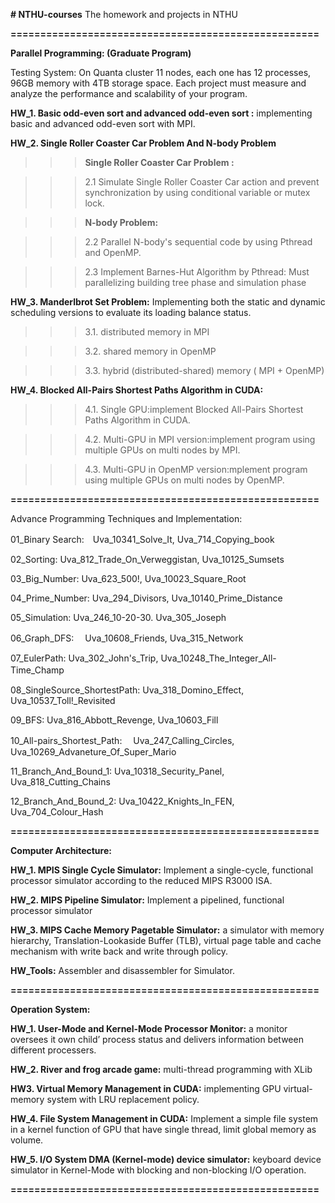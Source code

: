 <b># NTHU-courses</b>
The homework and projects in NTHU

<b>====================================================</b></p>
<b>Parallel Programming: (Graduate Program)</b>

Testing System: On Quanta cluster 11 nodes, each one has 12 processes, 96GB memory with 4TB storage space.
Each project must measure and analyze the performance and scalability of your program.

<b>HW_1. Basic odd-even sort and advanced odd-even sort :</b> implementing basic and advanced odd-even sort with MPI.

<b>HW_2. Single Roller Coaster Car Problem And N-body Problem</b></p>
      <blockquote><blockquote><blockquote><b>Single Roller Coaster Car Problem  :</b></blockquote></blockquote></blockquote></p>
  <blockquote><blockquote><blockquote>2.1 Simulate Single Roller Coaster Car action and prevent synchronization by using conditional variable or mutex lock.</p></blockquote></blockquote></blockquote>
  <blockquote><blockquote><blockquote><b>N-body Problem:</b></blockquote></blockquote></blockquote></p>
  <blockquote><blockquote><blockquote>2.2 Parallel N-body's sequential code by using Pthread and OpenMP.</blockquote></blockquote></blockquote></p>
  <blockquote><blockquote><blockquote>2.3 Implement Barnes-Hut Algorithm by Pthread: Must parallelizing building tree phase and simulation phase</blockquote></blockquote></blockquote></p>

<b>HW_3. Manderlbrot Set Problem:</b> Implementing both the static and dynamic scheduling versions to evaluate its loading balance status.</p>
   <blockquote><blockquote><blockquote>3.1. distributed memory in MPI</blockquote></blockquote></blockquote></p> 
   <blockquote><blockquote><blockquote>3.2. shared memory in OpenMP</blockquote></blockquote></blockquote></p>
   <blockquote><blockquote><blockquote>3.3. hybrid (distributed-shared) memory ( MPI + OpenMP)</blockquote></blockquote></blockquote></p>

<b>HW_4. Blocked All-Pairs Shortest Paths Algorithm in CUDA:</b></p>
   <blockquote><blockquote><blockquote>4.1. Single GPU:implement Blocked All-Pairs Shortest Paths Algorithm in CUDA.</blockquote></blockquote></blockquote></p>
   <blockquote><blockquote><blockquote>4.2. Multi-GPU in MPI version:implement program using multiple GPUs on multi nodes by MPI.</blockquote></blockquote></blockquote></p>
   <blockquote><blockquote><blockquote>4.3. Multi-GPU in OpenMP version:mplement program using multiple GPUs on multi nodes by OpenMP.</blockquote></blockquote></blockquote></p>
  
<b>====================================================</b></p>
Advance Programming Techniques and Implementation:

01_Binary Search:　Uva_10341_Solve_It, Uva_714_Copying_book

02_Sorting:        Uva_812_Trade_On_Verweggistan,   Uva_10125_Sumsets

03_Big_Number:     Uva_623_500!, Uva_10023_Square_Root 

04_Prime_Number:   Uva_294_Divisors, Uva_10140_Prime_Distance

05_Simulation:     Uva_246_10-20-30. Uva_305_Joseph

06_Graph_DFS:　    Uva_10608_Friends, Uva_315_Network

07_EulerPath:      Uva_302_John's_Trip, Uva_10248_The_Integer_All-Time_Champ　

08_SingleSource_ShortestPath:   Uva_318_Domino_Effect,   Uva_10537_Toll!_Revisited

09_BFS:                         Uva_816_Abbott_Revenge,  Uva_10603_Fill

10_All-pairs_Shortest_Path:　   Uva_247_Calling_Circles, Uva_10269_Advaneture_Of_Super_Mario

11_Branch_And_Bound_1:          Uva_10318_Security_Panel, Uva_818_Cutting_Chains

12_Branch_And_Bound_2:          Uva_10422_Knights_In_FEN, Uva_704_Colour_Hash

<b>====================================================</b></p>
<b>Computer Architecture:</b>

<b>HW_1. MPIS Single Cycle Simulator:</b> Implement a single-cycle, functional processor simulator according to the reduced MIPS R3000 ISA. 

<b>HW_2. MIPS Pipeline Simulator:</b> Implement a pipelined, functional processor simulator 

<b>HW_3. MIPS Cache Memory Pagetable Simulator:</b> a simulator with memory hierarchy, Translation-Lookaside Buffer (TLB), virtual page table and cache mechanism with write back and write through policy. 

<b>HW_Tools:</b> Assembler and disassembler for Simulator.

<b>====================================================</b></p>
<b>Operation System:</b>

<b>HW_1. User-Mode and Kernel-Mode Processor Monitor:</b> a monitor oversees it own child’ process status and delivers information between different processers.

<b>HW_2. River and frog arcade game:</b> multi-thread programming with XLib

<b>HW3. Virtual Memory Management in CUDA:</b> implementing GPU virtual-memory system with LRU replacement policy.

<b>HW_4. File System Management in CUDA:</b> Implement a simple file system in a kernel function of GPU that have single thread, limit global memory as volume.

<b>HW_5. I/O System DMA (Kernel-mode) device simulator:</b> keyboard device simulator in Kernel-Mode with blocking and non-blocking I/O operation.

<b>====================================================</b></p>
